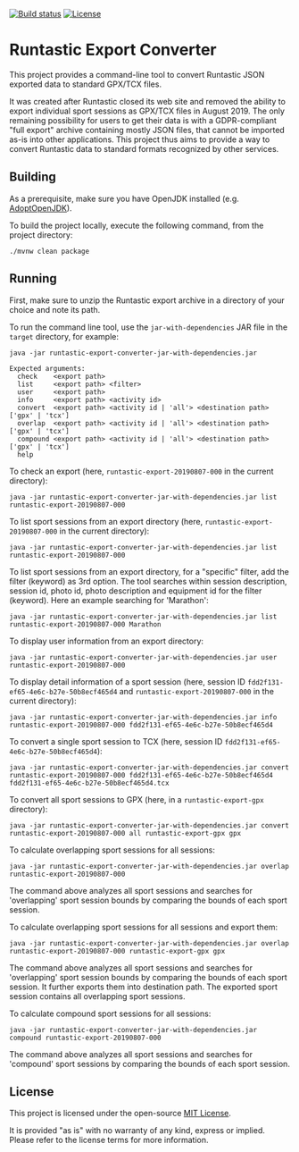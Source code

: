 [![Build status](https://github.com/fcrespel/runtastic-export-converter/workflows/CI/badge.svg)](https://github.com/fcrespel/runtastic-export-converter/actions?query=workflow%3ACI)
[![License](https://img.shields.io/github/license/fcrespel/runtastic-export-converter.svg)](https://opensource.org/licenses/MIT)

# Runtastic Export Converter

This project provides a command-line tool to convert Runtastic JSON exported data to standard GPX/TCX files.

It was created after Runtastic closed its web site and removed the ability to export individual sport sessions as GPX/TCX files in August 2019.
The only remaining possibility for users to get their data is with a GDPR-compliant "full export" archive containing mostly JSON files, that cannot be imported as-is into other applications.
This project thus aims to provide a way to convert Runtastic data to standard formats recognized by other services.

## Building

As a prerequisite, make sure you have OpenJDK installed (e.g. [AdoptOpenJDK](https://adoptopenjdk.net)).

To build the project locally, execute the following command, from the project directory:

    ./mvnw clean package

## Running

First, make sure to unzip the Runtastic export archive in a directory of your choice and note its path.

To run the command line tool, use the `jar-with-dependencies` JAR file in the `target` directory, for example:

    java -jar runtastic-export-converter-jar-with-dependencies.jar
    
    Expected arguments:
      check    <export path>
      list     <export path> <filter>
      user     <export path>
      info     <export path> <activity id>
      convert  <export path> <activity id | 'all'> <destination path> ['gpx' | 'tcx']
      overlap  <export path> <activity id | 'all'> <destination path> ['gpx' | 'tcx']
      compound <export path> <activity id | 'all'> <destination path> ['gpx' | 'tcx']
      help


To check an export (here, `runtastic-export-20190807-000` in the current directory):

    java -jar runtastic-export-converter-jar-with-dependencies.jar list runtastic-export-20190807-000

To list sport sessions from an export directory (here, `runtastic-export-20190807-000` in the current directory):

    java -jar runtastic-export-converter-jar-with-dependencies.jar list runtastic-export-20190807-000

To list sport sessions from an export directory, for a "specific" filter, add the filter (keyword) as 3rd option. The tool searches within session description, session id, photo id, photo description and equipment id for the filter (keyword). Here an example searching for 'Marathon':

    java -jar runtastic-export-converter-jar-with-dependencies.jar list runtastic-export-20190807-000 Marathon


To display user information from an export directory:

    java -jar runtastic-export-converter-jar-with-dependencies.jar user runtastic-export-20190807-000

To display detail information of a sport session (here, session ID `fdd2f131-ef65-4e6c-b27e-50b8ecf465d4` and `runtastic-export-20190807-000` in the current directory):

    java -jar runtastic-export-converter-jar-with-dependencies.jar info runtastic-export-20190807-000 fdd2f131-ef65-4e6c-b27e-50b8ecf465d4


To convert a single sport session to TCX (here, session ID `fdd2f131-ef65-4e6c-b27e-50b8ecf465d4`):

    java -jar runtastic-export-converter-jar-with-dependencies.jar convert runtastic-export-20190807-000 fdd2f131-ef65-4e6c-b27e-50b8ecf465d4 fdd2f131-ef65-4e6c-b27e-50b8ecf465d4.tcx

To convert all sport sessions to GPX (here, in a `runtastic-export-gpx` directory):

    java -jar runtastic-export-converter-jar-with-dependencies.jar convert runtastic-export-20190807-000 all runtastic-export-gpx gpx


To calculate overlapping sport sessions for all sessions:

    java -jar runtastic-export-converter-jar-with-dependencies.jar overlap runtastic-export-20190807-000 

The command above analyzes all sport sessions and searches for 'overlapping' sport session bounds by comparing the bounds of each sport session. 


To calculate overlapping sport sessions for all sessions and export them:

    java -jar runtastic-export-converter-jar-with-dependencies.jar overlap runtastic-export-20190807-000 runtastic-export-gpx gpx

The command above analyzes all sport sessions and searches for 'overlapping' sport session bounds by comparing the bounds of each sport session.
It further exports them into destination path. The exported sport session contains all overlapping sport sessions. 


To calculate compound sport sessions for all sessions:

    java -jar runtastic-export-converter-jar-with-dependencies.jar compound runtastic-export-20190807-000 

The command above analyzes all sport sessions and searches for 'compound' sport sessions by comparing the bounds of each sport session. 


## License

This project is licensed under the open-source [MIT License](https://opensource.org/licenses/MIT).

It is provided "as is" with no warranty of any kind, express or implied. Please refer to the license terms for more information.
